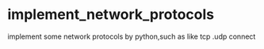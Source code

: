 # implement_network_protocols
implement some network protocols by python,such as like  tcp .udp connect
